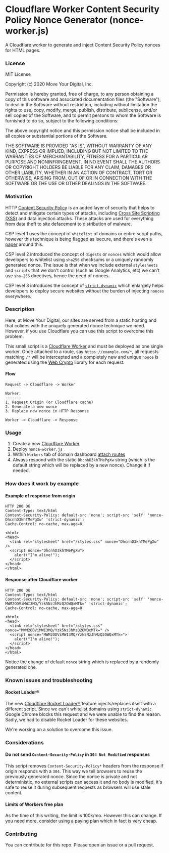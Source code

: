 # Cloudflare Worker Content Security Policy Nonce Generator (nonce-worker.js)
A Cloudflare worker to generate and inject Content Security Policy nonces for HTML pages.

### License

MIT License

Copyright (c) 2020 Move Your Digital, Inc.

Permission is hereby granted, free of charge, to any person obtaining a copy
of this software and associated documentation files (the "Software"), to deal
in the Software without restriction, including without limitation the rights
to use, copy, modify, merge, publish, distribute, sublicense, and/or sell
copies of the Software, and to permit persons to whom the Software is
furnished to do so, subject to the following conditions:

The above copyright notice and this permission notice shall be included in all
copies or substantial portions of the Software.

THE SOFTWARE IS PROVIDED "AS IS", WITHOUT WARRANTY OF ANY KIND, EXPRESS OR
IMPLIED, INCLUDING BUT NOT LIMITED TO THE WARRANTIES OF MERCHANTABILITY,
FITNESS FOR A PARTICULAR PURPOSE AND NONINFRINGEMENT. IN NO EVENT SHALL THE
AUTHORS OR COPYRIGHT HOLDERS BE LIABLE FOR ANY CLAIM, DAMAGES OR OTHER
LIABILITY, WHETHER IN AN ACTION OF CONTRACT, TORT OR OTHERWISE, ARISING FROM,
OUT OF OR IN CONNECTION WITH THE SOFTWARE OR THE USE OR OTHER DEALINGS IN THE
SOFTWARE.

### Motivation
HTTP [Content Security Policy](https://developer.mozilla.org/en-US/docs/Web/HTTP/CSP) is an added layer of security that helps to detect and mitigate certain types of attacks, including [Cross Site Scripting (XSS)](https://developer.mozilla.org/en-US/docs/Glossary/XSS) and data injection attacks. These attacks are used for everything from data theft to site defacement to distribution of malware.

CSP level 1 uses the concept of `whitelist` of domains or entire script paths, however this technique is being flagged as isecure, and there's even a [paper](https://research.google/pubs/pub45542/) around this.

CSP level 2 introduced the concept of `digests` or `nonces` which would allow developers to whitelist using `sha256` checksums or a uniquely randomly generated nonce. The issue is that when we include external `stylesheets` and `scripts` that we don't control (such as Google Analytics, etc) we can't use `sha-256` directives, hence the need of nonces.

CSP level 3 introduces the concept of [`strict-dynamic`](https://content-security-policy.com/strict-dynamic/) which enlargely helps developers to deploy secure websites without the burden of injecting `nonces` everywhere.

### Description

Here, at Move Your Digital, our sites are served from a static hosting and that colides with the uniquely generated nonce technique we need. However, if you use Cloudflare you can use this script to overcome this problem.

This small script is a [Cloudflare Worker](https://workers.cloudflare.com/) and must be deployed as one single worker. Once attached to a route, say `https://example.com/*`, all requests matching `/*` will be intercepted and a completely new and unique `nonce` is generated using the [Web Crypto](https://developers.cloudflare.com/workers/reference/apis/web-crypto/) library for each request.

#### Flow
```
Request -> Cloudflare -> Worker

Worker:
-------
1. Request Origin (or Cloudflare cache)
2. Generate a new nonce
3. Replace new nonce in HTTP Response

Worker -> Cloudflare -> Response
```

### Usage

1. Create a new [Cloudflare Worker](https://workers.cloudflare.com/)
2. Deploy `nonce-worker.js`
3. Within `Workers` tab of domain dashboard [attach routes](https://developers.cloudflare.com/workers/about/routes/)
4. Always respond with the static `DhcnhD3khTMePgXw` string (which is the default string which will be replaced by a new nonce). Change it if needed.

### How does it work by example

#### Example of response from origin
```
HTTP 200 OK
Content-Type: text/html
Content-Security-Policy: default-src 'none'; script-src 'self' 'nonce-DhcnhD3khTMePgXw' 'strict-dynamic';
Cache-Control: no-cache, max-age=0

<html>
<head>
  <link rel="stylesheet" href="/styles.css" nonce="DhcnhD3khTMePgXw" />
  <script nonce="DhcnhD3khTMePgXw">
    alert("I'm alive!");
  </script>
</head>
</html>
```

#### Response after Cloudflare worker
```
HTTP 200 OK
Content-Type: text/html
Content-Security-Policy: default-src 'none'; script-src 'self' 'nonce-MWM2ODViMWI3MQ/Yzk5NzJhMzQ2OWQxMTk=' 'strict-dynamic';
Cache-Control: no-cache, max-age=0

<html>
<head>
  <link rel="stylesheet" href="/styles.css" nonce="MWM2ODViMWI3MQ/Yzk5NzJhMzQ2OWQxMTk=" />
  <script nonce="MWM2ODViMWI3MQ/Yzk5NzJhMzQ2OWQxMTk=">
    alert("I'm alive!");
  </script>
</head>
</html>
```

Notice the change of default `nonce` string which is replaced by a randomly generated one.

### Known issues and troubleshooting

#### Rocket Loader®

The new [Cloudflare Rocket Loader®](https://blog.cloudflare.com/we-have-lift-off-rocket-loader-ga-is-mobile/) feature injects/replaces itself with a different script. Since we can't whitelist domains using `strict-dynamic` Google Chrome blocks this request and we were unable to find the reason. Sadly, we had to disable Rocket Loader for these websites.

We're working on a solution to overcome this issue.

### Considerations

#### Do not send `Content-Security-Policy` in `304 Not Modified` responses
This script removes `Content-Security-Policy*` headers from the response if origin responds with a `304`. This way we tell browsers to reuse the previously generated nonce. Since the nonce is private and not deterministic, no external scripts can access it and no body is modified, it's safe to reuse it during subsequent requests as browsers will use stale content.

#### Limits of Workers free plan

As the time of this writing, the limit is 100k/mo. However this can change. If you need more, consider using a paying plan which in fact is very cheap.

### Contributing

You can contribute for this repo. Please open an issue or a pull request.